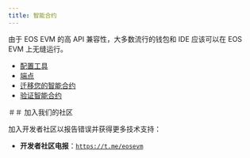 ```yaml
---
title: 智能合约
---
```


<head>
  <title>EOS EVM 智能合约</title>
</head>

由于 EOS EVM 的高 API 兼容性，大多数流行的钱包和 IDE 应该可以在 EOS EVM 上无缝运行。

- [配置工具](./10_configure_tooling/index.md)
- [端点](./10_endpoints.md)
- [迁移您的智能合约](./20_migrate-your-smart-contract.md)
- [验证智能合约](./60_how-to-verify-a-smart-contract.md)

＃＃ 加入我们的社区

加入开发者社区以报告错误并获得更多技术支持：

- **开发者社区电报**：[`https://t.me/eosevm`](https://t.me/eosevm)
